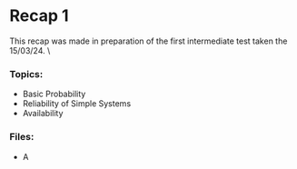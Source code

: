 # Recap 1
This recap was made in preparation of the first intermediate test taken the 15/03/24. \

### Topics:
- Basic Probability
- Reliability of Simple Systems
- Availability

### Files:
- A